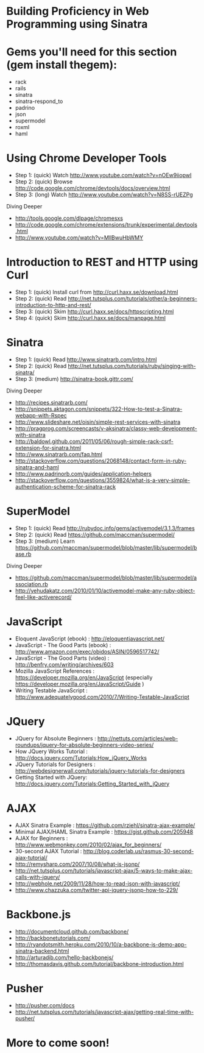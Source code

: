 
# Building Proficiency in Web Programming using Sinatra

# Gems you'll need for this section (gem install thegem):

* rack
* rails
* sinatra
* sinatra-respond_to
* padrino
* json
* supermodel
* roxml
* haml

# Using Chrome Developer Tools

* Step 1: (quick) Watch http://www.youtube.com/watch?v=nOEw9iiopwI
* Step 2: (quick) Browse http://code.google.com/chrome/devtools/docs/overview.html
* Step 3: (long) Watch http://www.youtube.com/watch?v=N8SS-rUEZPg

Diving Deeper

* http://tools.google.com/dlpage/chromesxs
* http://code.google.com/chrome/extensions/trunk/experimental.devtools.html
* http://www.youtube.com/watch?v=MllBwuHbWMY

# Introduction to REST and HTTP using Curl

* Step 1: (quick) Install curl from http://curl.haxx.se/download.html
* Step 2: (quick) Read http://net.tutsplus.com/tutorials/other/a-beginners-introduction-to-http-and-rest/
* Step 3: (quick) Skim http://curl.haxx.se/docs/httpscripting.html
* Step 4: (quick) Skim http://curl.haxx.se/docs/manpage.html

# Sinatra

* Step 1: (quick) Read http://www.sinatrarb.com/intro.html
* Step 2: (quick) Read http://net.tutsplus.com/tutorials/ruby/singing-with-sinatra/
* Step 3: (medium) http://sinatra-book.gittr.com/

Diving Deeper

* http://recipes.sinatrarb.com/
* http://snippets.aktagon.com/snippets/322-How-to-test-a-Sinatra-webapp-with-Rspec
* http://www.slideshare.net/oisin/simple-rest-services-with-sinatra
* http://pragprog.com/screencasts/v-aksinatra/classy-web-development-with-sinatra
* http://baldowl.github.com/2011/05/06/rough-simple-rack-csrf-extension-for-sinatra.html
* http://www.sinatrarb.com/faq.html
* http://stackoverflow.com/questions/2068148/contact-form-in-ruby-sinatra-and-haml
* http://www.padrinorb.com/guides/application-helpers
* http://stackoverflow.com/questions/3559824/what-is-a-very-simple-authentication-scheme-for-sinatra-rack

# SuperModel

* Step 1: (quick) Read http://rubydoc.info/gems/activemodel/3.1.3/frames
* Step 2: (quick) Read https://github.com/maccman/supermodel/
* Step 3: (medium) Learn https://github.com/maccman/supermodel/blob/master/lib/supermodel/base.rb

Diving Deeper

* https://github.com/maccman/supermodel/blob/master/lib/supermodel/association.rb
* http://yehudakatz.com/2010/01/10/activemodel-make-any-ruby-object-feel-like-activerecord/

# JavaScript

* Eloquent JavaScript (ebook) : http://eloquentjavascript.net/
* JavaScript - The Good Parts (ebook) : http://www.amazon.com/exec/obidos/ASIN/0596517742/
* JavaScript - The Good Parts (video) : http://benfry.com/writing/archives/603
* Mozilla JavaScript References : https://developer.mozilla.org/en/JavaScript (especially https://developer.mozilla.org/en/JavaScript/Guide )
* Writing Testable JavaScript : http://www.adequatelygood.com/2010/7/Writing-Testable-JavaScript

# JQuery

* JQuery for Absolute Beginners : http://nettuts.com/articles/web-roundups/jquery-for-absolute-beginners-video-series/
* How JQuery Works Tutorial : http://docs.jquery.com/Tutorials:How_jQuery_Works
* JQuery Tutorials for Designers : http://webdesignerwall.com/tutorials/jquery-tutorials-for-designers
* Getting Started with JQuery: http://docs.jquery.com/Tutorials:Getting_Started_with_jQuery

# AJAX

* AJAX Sinatra Example : https://github.com/rziehl/sinatra-ajax-example/
* Minimal AJAX/HAML Sinatra Example : https://gist.github.com/205948
* AJAX for Beginners : http://www.webmonkey.com/2010/02/ajax_for_beginners/
* 30-second AJAX Tutorial : http://blog.coderlab.us/rasmus-30-second-ajax-tutorial/
* http://remysharp.com/2007/10/08/what-is-jsonp/
* http://net.tutsplus.com/tutorials/javascript-ajax/5-ways-to-make-ajax-calls-with-jquery/
* http://webhole.net/2009/11/28/how-to-read-json-with-javascript/
* http://www.chazzuka.com/twitter-api-jquery-jsonp-how-to-229/

# Backbone.js

* http://documentcloud.github.com/backbone/
* http://backbonetutorials.com/
* http://ryandotsmith.heroku.com/2010/10/a-backbone-js-demo-app-sinatra-backend.html
* http://arturadib.com/hello-backbonejs/
* http://thomasdavis.github.com/tutorial/backbone-introduction.html

# Pusher

* http://pusher.com/docs
* http://net.tutsplus.com/tutorials/javascript-ajax/getting-real-time-with-pusher/


# More to come soon!